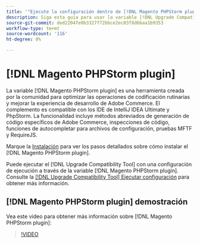 ```yaml
---
title: '"Ejecute la configuración dentro de [!DNL Magento PHPStorm plugin]"'
description: Siga esta guía para usar la variable [!DNL Upgrade Compatibility Tool] dentro de la variable [!DNL Magento PHPStorm plugin].
source-git-commit: ded2204fe0b3327f72bbce2ec03f8d66aa1b9353
workflow-type: tm+mt
source-wordcount: '116'
ht-degree: 0%

---
```



# [!DNL Magento PHPStorm plugin]

La variable [!DNL Magento PHPStorm plugin] es una herramienta creada por la comunidad para optimizar las operaciones de codificación rutinarias y mejorar la experiencia de desarrollo de Adobe Commerce. El complemento es compatible con los IDE de IntelliJ IDEA Ultimate y PhpStorm. La funcionalidad incluye métodos abreviados de generación de código específicos de Adobe Commerce, inspecciones de código, funciones de autocompletar para archivos de configuración, pruebas MFTF y RequireJS.

Marque la [Instalación](https://devdocs.magento.com/guides/v2.4/ext-best-practices/phpstorm/installation.html) para ver los pasos detallados sobre cómo instalar el [!DNL Magento PHPStorm plugin].

Puede ejecutar el [!DNL Upgrade Compatibility Tool] con una configuración de ejecución a través de la variable [!DNL Magento PHPStorm plugin]. Consulte la [[!DNL Upgrade Compatibility Tool] Ejecutar configuración](https://devdocs.magento.com/guides/v2.3/ext-best-practices/phpstorm/uct-run-configuration.html) para obtener más información.

## [!DNL Magento PHPStorm plugin] demostración

Vea este vídeo para obtener más información sobre [!DNL Magento PHPStorm plugin]:

>[!VIDEO](https://video.tv.adobe.com/v/340150?quality=12)
